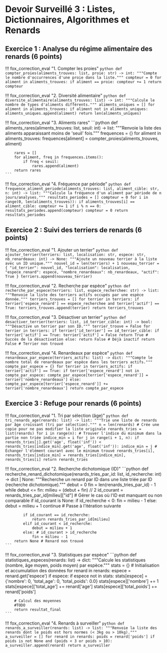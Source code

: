 # Devoir Surveillé 3 : Listes, Dictionnaires, Algorithmes et Renards

## Exercice 1 : Analyse du régime alimentaire des renards (6 points)

!!! fox_correction_eval "1. Compter les proies"
    ```python
    def compter_proies(aliments_trouves: list, proie: str) -> int:
        """Compte le nombre d'occurrences d'une proie dans la liste."""
        compteur = 0
        for aliment in aliments_trouves:
            if aliment == proie:
                compteur += 1
        return compteur
    ```

!!! fox_correction_eval "2. Diversité alimentaire"
    ```python
    def diversite_alimentaire(aliments_trouves: list) -> int:
        """Calcule le nombre de types d'aliments différents."""
        aliments_uniques = []
        for aliment in aliments_trouves:
            if aliment not in aliments_uniques:
                aliments_uniques.append(aliment)
        return len(aliments_uniques)
    ```

!!! fox_correction_eval "3. Aliments rares"
    ```python
    def aliments_rares(aliments_trouves: list, seuil: int) -> list:
        """Renvoie la liste des aliments apparaissant moins de 'seuil' fois."""
        frequences = {}
        for aliment in aliments_trouves:
            frequences[aliment] = compter_proies(aliments_trouves, aliment)

        rares = []
        for aliment, freq in frequences.items():
            if freq < seuil:
                rares.append(aliment)
        return rares
    ```

!!! fox_correction_eval "4. Fréquence par période"
    ```python
    def frequence_aliment_periode(aliments_trouves: list, aliment_cible: str, n: int) -> list:
        """Calcule la fréquence d'un aliment par période de n jours/analyses."""
        resultats_periodes = []
        compteur = 0
        for i in range(0, len(aliments_trouves)):
            if aliments_trouves[i] == aliment_cible:
                compteur += 1
            if i % n == 0:
                resultats_periodes.append(compteur)
                compteur = 0
        return resultats_periodes
    ```

## Exercice 2 : Suivi des terriers de renards (6 points)

!!! fox_correction_eval "1. Ajouter un terrier"
    ```python
    def ajouter_terrier(terriers: list, localisation: str, espece: str, nb_renardeaux: int) -> None:
        """Ajoute un nouveau terrier à la liste avec un ID unique."""
        nouvel_id = len(terriers) + 1
        nouveau_terrier = {
            "id_terrier": nouvel_id,
            "localisation": localisation,
            "espece_renard": espece,
            "nombre_renardeaux": nb_renardeaux,
            "actif": True
        }
        terriers.append(nouveau_terrier)
    ```

!!! fox_correction_eval "2. Recherche par espèce"
    ```python
    def recherche_par_espece(terriers: list, espece_recherchee: str) -> list:
        """Renvoie la liste des terriers actifs occupés par une espèce donnée."""
        terriers_trouves = []
        for terrier in terriers:
            if terrier['espece_renard'] == espece_recherchee and terrier['actif'] == True:
                terriers_trouves.append(terrier)
        return terriers_trouves
    ```

!!! fox_correction_eval "3. Désactiver un terrier"
    ```python
    def desactiver_terrier(terriers: list, id_terrier_cible: int) -> bool:
        """Désactive un terrier par son ID."""
        terrier_trouve = False
        for terrier in terriers:
            if terrier['id_terrier'] == id_terrier_cible:
                if terrier['actif'] == True:
                    terrier['actif'] = False
                    return True # Succès de la désactivation
                else:
                    return False # Déjà inactif
        return False # Terrier non trouvé
    ```

!!! fox_correction_eval "4. Renardeaux par espèce"
    ```python
    def renardeaux_par_espece(terriers_actifs: list) -> dict:
        """Compte le nombre total de renardeaux par espèce dans les terriers actifs."""
        compte_par_espece = {}
        for terrier in terriers_actifs:
            if terrier['actif'] == True:
                if terrier['espece_renard'] not in compte_par_espece:
                    compte_par_espece[terrier['espece_renard']] = terrier['nombre_renardeaux']
                else:
                    compte_par_espece[terrier['espece_renard']] += terrier['nombre_renardeaux']
        return compte_par_espece
    ```

## Exercice 3 : Refuge pour renards (6 points)

!!! fox_correction_eval "1. Tri par sélection (âge)"
    ```python
    def tri_renards_age(renards: list) -> list:
        """Trie une liste de renards par âge croissant (tri par sélection)."""
        n = len(renards)
        # Crée une copie pour ne pas modifier la liste originale
        renards_tries = list(renards)
        for i in range(n):
            # Trouver l'indice du minimum dans la partie non triée
            indice_min = i
            for j in range(i + 1, n):
                if renards_tries[j].get('age', float('inf')) < renards_tries[indice_min].get('age', float('inf')):
                    indice_min = j
            # Échanger l'élément courant avec le minimum trouvé
            renards_tries[i], renards_tries[indice_min] = renards_tries[indice_min], renards_tries[i]
        return renards_tries
    ```

!!! fox_correction_eval "2. Recherche dichotomique (ID)"
    ```python
    def recherche_renard_dichotomique(renards_tries_par_id: list, id_recherche: int) -> dict | None:
        """Recherche un renard par ID dans une liste triée par ID (recherche dichotomique)."""
        debut = 0
        fin = len(renards_tries_par_id) - 1
        while debut <= fin:
            milieu = (debut + fin) // 2
            id_courant = renards_tries_par_id[milieu]["id"]
            # Gérer le cas où l'ID est manquant ou non comparable
            if id_courant is None:
                 if id_recherche < 0:
                     fin = milieu - 1
                 else:
                     debut = milieu + 1
                 continue # Passe à l'itération suivante

            if id_courant == id_recherche:
                return renards_tries_par_id[milieu]
            elif id_courant < id_recherche:
                debut = milieu + 1
            else: # id_courant > id_recherche
                fin = milieu - 1
        return None # Renard non trouvé
    ```

!!! fox_correction_eval "3. Statistiques par espèce"
    ```python
    def statistiques_especes(renards: list) -> dict:
        """Calcule les statistiques (nombre, âge moyen, poids moyen) par espèce."""
        stats = {}
        # Initialisation et accumulation des données
        for renard in renards:
            espece = renard.get('espece')
            if espece:
                if espece not in stats:
                    stats[espece] = {'nombre': 0, 'total_age': 0, 'total_poids': 0.0}
                stats[espece]['nombre'] += 1
                stats[espece]['total_age'] += renard['age']
                stats[espece]['total_poids'] += renard['poids']

        # Calcul des moyennes
        #TODO
        return resultat_final
    ```

!!! fox_correction_eval "4. Renards à surveiller"
    ```python
    def renards_a_surveiller(renards: list) -> list:
        """Renvoie la liste des renards dont le poids est hors normes (< 3kg ou > 10kg)."""
        a_surveiller = []
        for renard in renards:
            poids = renard['poids']
            if poids is not None and (poids < 3 or poids > 10):
                a_surveiller.append(renard)
        return a_surveiller
    ```